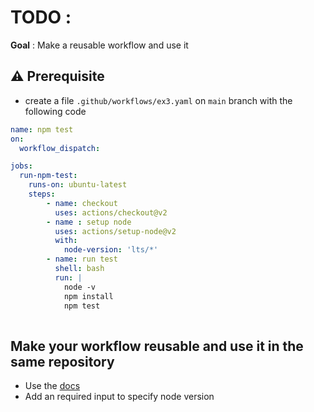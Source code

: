 # TODO :

**Goal** : Make a reusable workflow and use it

## ⚠️ Prerequisite

* create a file `.github/workflows/ex3.yaml` on `main` branch with the following code

```yaml   
name: npm test
on: 
  workflow_dispatch:

jobs:
  run-npm-test:
    runs-on: ubuntu-latest
    steps:
        - name: checkout
          uses: actions/checkout@v2
        - name : setup node
          uses: actions/setup-node@v2
          with:
            node-version: 'lts/*'
        - name: run test
          shell: bash
          run: |
            node -v
            npm install
            npm test
 
```

## Make your workflow reusable and use it in the same repository

* Use the [docs](https://docs.github.com/en/actions/using-workflows/reusing-workflows)
* Add an required input to specify node version

 
